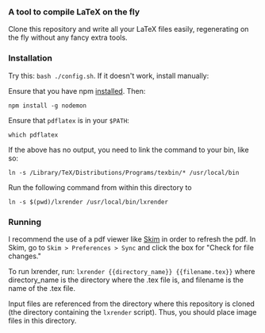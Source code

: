 ### A tool to compile LaTeX on the fly
Clone this repository and write all your LaTeX files easily, regenerating on the fly without any fancy extra tools.

### Installation
Try this: `bash ./config.sh`. If it doesn't work, install manually:

Ensure that you have npm [installed](https://nodejs.org/en/download/). Then:
```
npm install -g nodemon
```
Ensure that `pdflatex` is in your `$PATH`:
```
which pdflatex
```
If the above has no output, you need to link the command to your bin, like so:
```
ln -s /Library/TeX/Distributions/Programs/texbin/* /usr/local/bin
```
Run the following command from within this directory to 
```
ln -s $(pwd)/lxrender /usr/local/bin/lxrender
```

### Running
I recommend the use of a pdf viewer like [Skim](http://skim-app.sourceforge.net/) in order to refresh the pdf. In Skim, go to `Skim > Preferences > Sync` and click the box for "Check for file changes."

To run lxrender, run:
`lxrender {{directory_name}} {{filename.tex}}`
where directory_name is the directory where the .tex file is, and filename is the name of the .tex file.

Input files are referenced from the directory where this repository is cloned (the directory containing the `lxrender` script). Thus, you should place image files in this directory.
